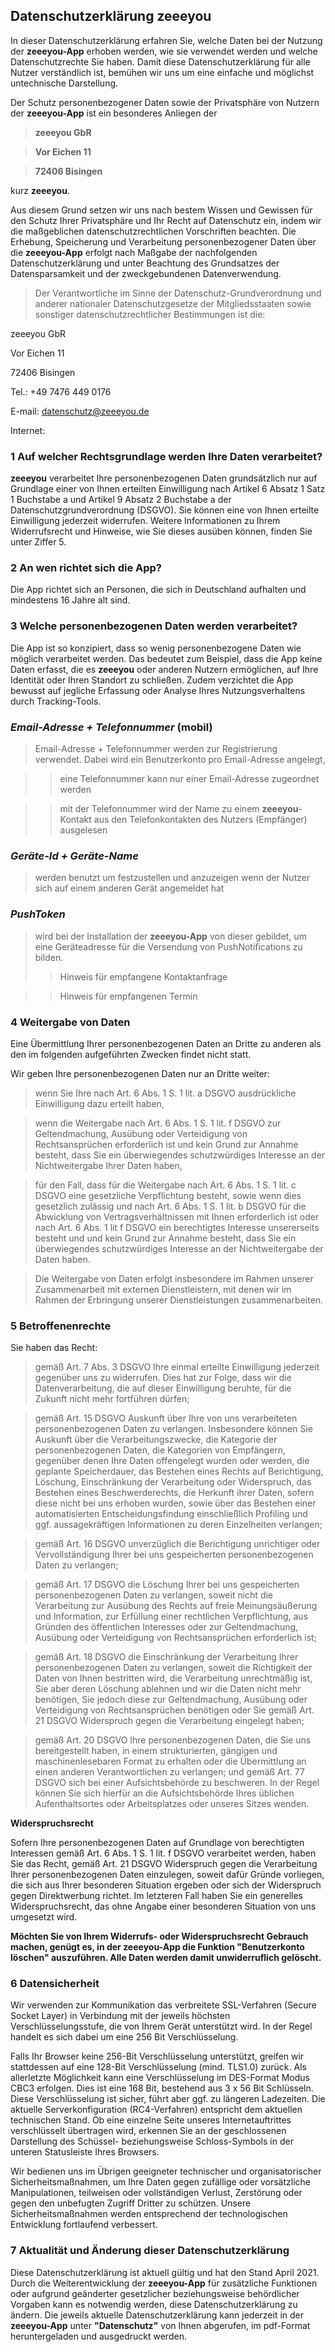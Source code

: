 ## Datenschutzerklärung **zeeeyou**
In dieser Datenschutzerklärung erfahren Sie, welche Daten bei der Nutzung der **zeeeyou-App** erhoben werden, wie sie verwendet werden und welche Datenschutzrechte Sie haben. Damit diese Datenschutzerklärung für alle Nutzer verständlich ist, bemühen wir uns um eine einfache und möglichst untechnische Darstellung.

Der Schutz personenbezogener Daten sowie der Privatsphäre von Nutzern der **zeeeyou-App** ist ein besonderes Anliegen der 

>**zeeeyou GbR**

>**Vor Eichen 11**

>**72406 Bisingen**

kurz **zeeeyou**. 

Aus diesem Grund setzen wir uns nach bestem Wissen und Gewissen für den Schutz Ihrer Privatsphäre und Ihr Recht auf Datenschutz ein, indem wir die maßgeblichen datenschutzrechtlichen Vorschriften beachten. Die Erhebung, Speicherung und Verarbeitung personenbezogener Daten über die **zeeeyou-App** erfolgt nach Maßgabe der nachfolgenden Datenschutzerklärung und unter Beachtung des Grundsatzes der Datensparsamkeit und der zweckgebundenen Datenverwendung.

>Der Verantwortliche im Sinne der Datenschutz-Grundverordnung und anderer nationaler Datenschutzgesetze der Mitgliedsstaaten sowie sonstiger datenschutzrechtlicher Bestimmungen ist die:

zeeeyou GbR

Vor Eichen 11

72406 Bisingen

Tel.: +49 7476 449 0176

E-mail: datenschutz@zeeeyou.de

Internet:

### 1 Auf welcher Rechtsgrundlage werden Ihre Daten verarbeitet?  

**zeeeyou** verarbeitet Ihre personenbezogenen Daten grundsätzlich nur auf Grundlage einer von Ihnen erteilten Einwilligung nach Artikel 6 Absatz 1 Satz 1 Buchstabe a und Artikel 9 Absatz 2 Buchstabe a der Datenschutzgrundverordnung (DSGVO). Sie können eine von Ihnen erteilte Einwilligung jederzeit widerrufen. Weitere Informationen zu Ihrem Widerrufsrecht und Hinweise, wie Sie dieses ausüben können, finden Sie unter Ziffer 5.  

### 2 An wen richtet sich die App?  

Die App richtet sich an Personen, die sich in Deutschland aufhalten und mindestens 16 Jahre alt sind.  

### 3 Welche personenbezogenen Daten werden verarbeitet?  

Die App ist so konzipiert, dass so wenig personenbezogene Daten wie möglich verarbeitet werden. Das bedeutet zum Beispiel, dass die App keine Daten erfasst, die es **zeeeyou** oder anderen Nutzern ermöglichen, auf Ihre Identität oder Ihren Standort zu schließen. Zudem verzichtet die App bewusst auf jegliche Erfassung oder Analyse Ihres Nutzungsverhaltens durch Tracking-Tools.  

### *Email-Adresse + Telefonnummer* (mobil)
> Email-Adresse + Telefonnummer werden zur Registrierung verwendet. Dabei wird ein Benutzerkonto pro Email-Adresse angelegt, 

>> eine Telefonnummer kann nur einer Email-Adresse zugeordnet werden

>> mit der Telefonnummer wird der Name zu einem **zeeeyou**-Kontakt aus den Telefonkontakten des Nutzers (Empfänger) ausgelesen


### *Geräte-Id + Geräte-Name*
> werden benutzt um festzustellen und anzuzeigen wenn der Nutzer sich auf einem anderen Gerät angemeldet hat

### *PushToken*
> wird bei der Installation der **zeeeyou-App** von dieser gebildet, um eine Geräteadresse für die Versendung von PushNotifications zu bilden. 
>> Hinweis für empfangene Kontaktanfrage

>> Hinweis für empfangenen Termin

### 4 Weitergabe von Daten
Eine Übermittlung Ihrer personenbezogenen Daten an Dritte zu anderen als den im folgenden aufgeführten Zwecken findet nicht statt.

Wir geben Ihre personenbezogenen Daten nur an Dritte weiter:

>wenn Sie Ihre nach Art. 6 Abs. 1 S. 1 lit. a DSGVO ausdrückliche Einwilligung dazu erteilt haben,

>wenn die Weitergabe nach Art. 6 Abs. 1 S. 1 lit. f DSGVO zur Geltendmachung, Ausübung oder Verteidigung von Rechtsansprüchen erforderlich ist und kein Grund zur Annahme besteht, dass Sie ein überwiegendes schutzwürdiges Interesse an der Nichtweitergabe Ihrer Daten haben,

>für den Fall, dass für die Weitergabe nach Art. 6 Abs. 1 S. 1 lit. c DSGVO eine gesetzliche Verpflichtung besteht, sowie
wenn dies gesetzlich zulässig und nach Art. 6 Abs. 1 S. 1 lit. b DSGVO für die Abwicklung von Vertragsverhältnissen mit Ihnen erforderlich ist oder nach Art. 6 Abs. 1 lit f DSGVO ein berechtigtes Interesse unsererseits besteht und und kein Grund zur Annahme besteht, dass Sie ein überwiegendes schutzwürdiges Interesse an der Nichtweitergabe der Daten haben.

>Die Weitergabe von Daten erfolgt insbesondere im Rahmen unserer Zusammenarbeit mit externen Dienstleistern, mit denen wir im Rahmen der Erbringung unserer Dienstleistungen zusammenarbeiten.

### 5 Betroffenenrechte
Sie haben das Recht:

>gemäß Art. 7 Abs. 3 DSGVO Ihre einmal erteilte Einwilligung jederzeit gegenüber uns zu widerrufen. Dies hat zur Folge, dass wir die Datenverarbeitung, die auf dieser Einwilligung beruhte, für die Zukunft nicht mehr fortführen dürfen;

>gemäß Art. 15 DSGVO Auskunft über Ihre von uns verarbeiteten personenbezogenen Daten zu verlangen. Insbesondere können Sie Auskunft über die Verarbeitungszwecke, die Kategorie der personenbezogenen Daten, die Kategorien von Empfängern, gegenüber denen Ihre Daten offengelegt wurden oder werden, die geplante Speicherdauer, das Bestehen eines Rechts auf Berichtigung, Löschung, Einschränkung der Verarbeitung oder Widerspruch, das Bestehen eines Beschwerderechts, die Herkunft ihrer Daten, sofern diese nicht bei uns erhoben wurden, sowie über das Bestehen einer automatisierten Entscheidungsfindung einschließlich Profiling und ggf. aussagekräftigen Informationen zu deren Einzelheiten verlangen;

>gemäß Art. 16 DSGVO unverzüglich die Berichtigung unrichtiger oder Vervollständigung Ihrer bei uns gespeicherten personenbezogenen Daten zu verlangen;

>gemäß Art. 17 DSGVO die Löschung Ihrer bei uns gespeicherten personenbezogenen Daten zu verlangen, soweit nicht die Verarbeitung zur Ausübung des Rechts auf freie Meinungsäußerung und Information, zur Erfüllung einer rechtlichen Verpflichtung, aus Gründen des öffentlichen Interesses oder zur Geltendmachung, Ausübung oder Verteidigung von Rechtsansprüchen erforderlich ist;

>gemäß Art. 18 DSGVO die Einschränkung der Verarbeitung Ihrer personenbezogenen Daten zu verlangen, soweit die Richtigkeit der Daten von Ihnen bestritten wird, die Verarbeitung unrechtmäßig ist, Sie aber deren Löschung ablehnen und wir die Daten nicht mehr benötigen, Sie jedoch diese zur Geltendmachung, Ausübung oder Verteidigung von Rechtsansprüchen benötigen oder Sie gemäß Art. 21 DSGVO Widerspruch gegen die Verarbeitung eingelegt haben;

>gemäß Art. 20 DSGVO Ihre personenbezogenen Daten, die Sie uns bereitgestellt haben, in einem strukturierten, gängigen und maschinenlesebaren Format zu erhalten oder die Übermittlung an einen anderen Verantwortlichen zu verlangen; 
und gemäß Art. 77 DSGVO sich bei einer Aufsichtsbehörde zu beschweren. In der Regel können Sie sich hierfür an die Aufsichtsbehörde Ihres üblichen Aufenthaltsortes oder Arbeitsplatzes oder unseres Sitzes wenden.

**Widerspruchsrecht**

Sofern Ihre personenbezogenen Daten auf Grundlage von berechtigten Interessen gemäß Art. 6 Abs. 1 S. 1 lit. f DSGVO verarbeitet werden, haben Sie das Recht, gemäß Art. 21 DSGVO Widerspruch gegen die Verarbeitung Ihrer personenbezogenen Daten einzulegen, soweit dafür Gründe vorliegen, die sich aus Ihrer besonderen Situation ergeben oder sich der Widerspruch gegen Direktwerbung richtet. Im letzteren Fall haben Sie ein generelles Widerspruchsrecht, das ohne Angabe einer besonderen Situation von uns umgesetzt wird.

**Möchten Sie von Ihrem Widerrufs- oder Widerspruchsrecht Gebrauch machen, genügt es, in der zeeeyou-App die Funktion "Benutzerkonto löschen" auszuführen. Alle Daten werden damit unwiderruflich gelöscht.**

### 6 Datensicherheit

Wir verwenden zur Kommunikation das verbreitete SSL-Verfahren (Secure Socket Layer) in Verbindung mit der jeweils höchsten Verschlüsselungsstufe, die von Ihrem Gerät  unterstützt wird. In der Regel handelt es sich dabei um eine 256 Bit Verschlüsselung.

Falls Ihr Browser keine 256-Bit Verschlüsselung unterstützt, greifen wir stattdessen auf eine 128-Bit Verschlüsselung (mind. TLS1.0) zurück. Als allerletzte Möglichkeit kann eine Verschlüsselung im DES-Format Modus CBC3 erfolgen. Dies ist eine 168 Bit, bestehend aus 3 x 56 Bit Schlüsseln. Diese Verschlüsselung ist sicher, führt aber ggf. zu längeren Ladezeiten. Die aktuelle Serverkonfiguration (RC4-Verfahren) entspricht dem aktuellen technischen Stand. Ob eine einzelne Seite unseres Internetauftrittes verschlüsselt übertragen wird, erkennen Sie an der geschlossenen Darstellung des Schüssel- beziehungsweise Schloss-Symbols in der unteren Statusleiste Ihres Browsers.

Wir bedienen uns im Übrigen geeigneter technischer und organisatorischer Sicherheitsmaßnahmen, um Ihre Daten gegen zufällige oder vorsätzliche Manipulationen, teilweisen oder vollständigen Verlust, Zerstörung oder gegen den unbefugten Zugriff Dritter zu schützen. Unsere Sicherheitsmaßnahmen werden entsprechend der technologischen Entwicklung fortlaufend verbessert.

### 7 Aktualität und Änderung dieser Datenschutzerklärung
Diese Datenschutzerklärung ist aktuell gültig und hat den Stand April 2021. Durch die Weiterentwicklung der **zeeeyou-App** für zusätzliche Funktionen oder aufgrund geänderter gesetzlicher beziehungsweise behördlicher Vorgaben kann es notwendig werden, diese Datenschutzerklärung zu ändern. Die jeweils aktuelle Datenschutzerklärung kann jederzeit in der **zeeeyou-App** unter **"Datenschutz"** von Ihnen abgerufen, im pdf-Format heruntergeladen und ausgedruckt werden.
